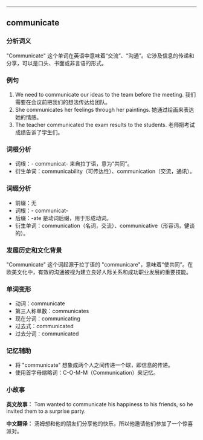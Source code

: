 
---------------
## communicate
### 分析词义
"Communicate" 这个单词在英语中意味着“交流”、“沟通”。它涉及信息的传递和分享，可以是口头、书面或非言语的形式。

### 例句
1. We need to communicate our ideas to the team before the meeting.
   我们需要在会议前把我们的想法传达给团队。
2. She communicates her feelings through her paintings.
   她通过绘画来表达她的情感。
3. The teacher communicated the exam results to the students.
   老师把考试成绩告诉了学生们。

### 词根分析
- 词根：- communicat- 来自拉丁语，意为“共同”。
- 衍生单词：communicability（可传达性）、communication（交流，通讯）。

### 词缀分析
- 前缀：无
- 词根：- communicat-
- 后缀：-ate 是动词后缀，用于形成动词。
- 衍生单词：communication（名词，交流）、communicative（形容词，健谈的）。

### 发展历史和文化背景
"Communicate" 这个词起源于拉丁语的 "communicare"，意味着“使共同”。在欧美文化中，有效的沟通被视为建立良好人际关系和成功职业发展的重要技能。

### 单词变形
- 动词：communicate
- 第三人称单数：communicates
- 现在分词：communicating
- 过去式：communicated
- 过去分词：communicated

### 记忆辅助
- 将 "communicate" 想象成两个人之间传递一个球，即信息的传递。
- 使用首字母缩略词：C-O-M-M（Communication）来记忆。

### 小故事
**英文故事：**
Tom wanted to communicate his happiness to his friends, so he invited them to a surprise party.

**中文翻译：**
汤姆想和他的朋友们分享他的快乐，所以他邀请他们参加了一个惊喜派对。

